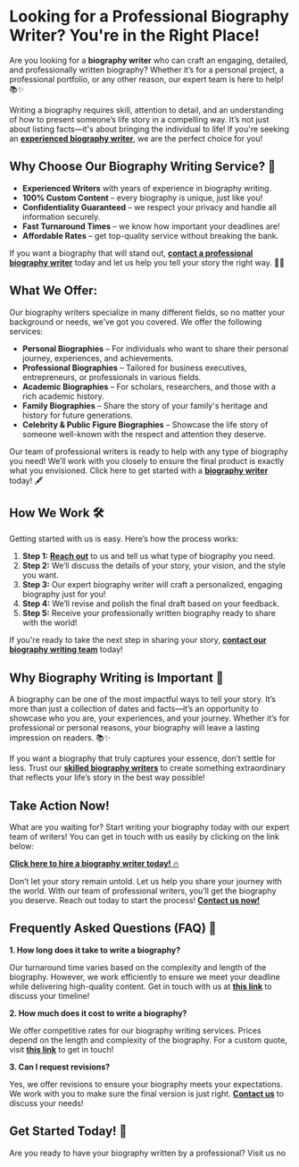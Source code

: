 # Looking for a Professional Biography Writer? You're in the Right Place!

Are you looking for a **biography writer** who can craft an engaging, detailed, and professionally written biography? Whether it’s for a personal project, a professional portfolio, or any other reason, our expert team is here to help! 📚✨

Writing a biography requires skill, attention to detail, and an understanding of how to present someone’s life story in a compelling way. It’s not just about listing facts—it's about bringing the individual to life! If you're seeking an [**experienced biography writer**](https://tinyurl.com/topessay?keyword=biography+writer), we are the perfect choice for you!

## Why Choose Our Biography Writing Service? 🤔

- **Experienced Writers** with years of experience in biography writing.
- **100% Custom Content** – every biography is unique, just like you!
- **Confidentiality Guaranteed** – we respect your privacy and handle all information securely.
- **Fast Turnaround Times** – we know how important your deadlines are!
- **Affordable Rates** – get top-quality service without breaking the bank.

If you want a biography that will stand out, [**contact a professional biography writer**](https://tinyurl.com/topessay?keyword=biography+writer) today and let us help you tell your story the right way. 💬💼

## What We Offer:

Our biography writers specialize in many different fields, so no matter your background or needs, we’ve got you covered. We offer the following services:

- **Personal Biographies** – For individuals who want to share their personal journey, experiences, and achievements.
- **Professional Biographies** – Tailored for business executives, entrepreneurs, or professionals in various fields.
- **Academic Biographies** – For scholars, researchers, and those with a rich academic history.
- **Family Biographies** – Share the story of your family's heritage and history for future generations.
- **Celebrity & Public Figure Biographies** – Showcase the life story of someone well-known with the respect and attention they deserve.

Our team of professional writers is ready to help with any type of biography you need! We’ll work with you closely to ensure the final product is exactly what you envisioned. Click here to get started with a [**biography writer**](https://tinyurl.com/topessay?keyword=biography+writer) today! 🖋️

## How We Work 🛠️

Getting started with us is easy. Here’s how the process works:

1. **Step 1:** [**Reach out**](https://tinyurl.com/topessay?keyword=biography+writer) to us and tell us what type of biography you need.
2. **Step 2:** We’ll discuss the details of your story, your vision, and the style you want.
3. **Step 3:** Our expert biography writer will craft a personalized, engaging biography just for you!
4. **Step 4:** We’ll revise and polish the final draft based on your feedback.
5. **Step 5:** Receive your professionally written biography ready to share with the world!

If you're ready to take the next step in sharing your story, [**contact our biography writing team**](https://tinyurl.com/topessay?keyword=biography+writer) today!

## Why Biography Writing is Important 📖

A biography can be one of the most impactful ways to tell your story. It’s more than just a collection of dates and facts—it’s an opportunity to showcase who you are, your experiences, and your journey. Whether it’s for professional or personal reasons, your biography will leave a lasting impression on readers. 📚✨

If you want a biography that truly captures your essence, don’t settle for less. Trust our [**skilled biography writers**](https://tinyurl.com/topessay?keyword=biography+writer) to create something extraordinary that reflects your life’s story in the best way possible!

## Take Action Now!

What are you waiting for? Start writing your biography today with our expert team of writers! You can get in touch with us easily by clicking on the link below:

[**Click here to hire a biography writer today!** 🔥](https://tinyurl.com/topessay?keyword=biography+writer)

Don’t let your story remain untold. Let us help you share your journey with the world. With our team of professional writers, you’ll get the biography you deserve. Reach out today to start the process! [**Contact us now!**](https://tinyurl.com/topessay?keyword=biography+writer)

## Frequently Asked Questions (FAQ) 💬

**1. How long does it take to write a biography?**

Our turnaround time varies based on the complexity and length of the biography. However, we work efficiently to ensure we meet your deadline while delivering high-quality content. Get in touch with us at [**this link**](https://tinyurl.com/topessay?keyword=biography+writer) to discuss your timeline!

**2. How much does it cost to write a biography?**

We offer competitive rates for our biography writing services. Prices depend on the length and complexity of the biography. For a custom quote, visit [**this link**](https://tinyurl.com/topessay?keyword=biography+writer) to get in touch!

**3. Can I request revisions?**

Yes, we offer revisions to ensure your biography meets your expectations. We work with you to make sure the final version is just right. [**Contact us**](https://tinyurl.com/topessay?keyword=biography+writer) to discuss your needs!

## Get Started Today! 🚀

Are you ready to have your biography written by a professional? Visit us no
